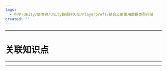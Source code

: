 ```yaml
---
tags:
  - 科学/Unity/唐老狮/Unity数据持久化/Playerprefs/结合反射常用数据类型存储
created: ""
---
```


---
# 关联知识点



---




---
